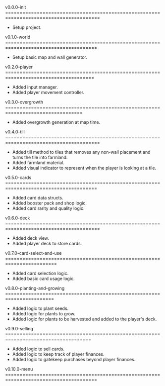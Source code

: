 v0.0.0-init =======================================================================================
- Setup project.

v0.1.0-world ======================================================================================
- Setup basic map and wall generator.

v0.2.0-player =====================================================================================
- Added input manager.
- Added player movement controller.

v0.3.0-overgrowth =================================================================================
- Added overgrowth generation at map time.

v0.4.0-till =======================================================================================
- Added till method to tiles that removes any non-wall placement and turns the tile into farmland.
- Added farmland material.
- Added visual indicator to represent when the player is looking at a tile.

v0.5.0-cards ======================================================================================
- Added card data structs.
- Added booster pack and shop logic.
- Added card rarity and quality logic.

v0.6.0-deck =======================================================================================
- Added deck view.
- Added player deck to store cards.

v0.7.0-card-select-and-use ========================================================================
- Added card selection logic.
- Added basic card usage logic.

v0.8.0-planting-and-growing =======================================================================
- Added logic to plant seeds.
- Added logic for plants to grow.
- Added logic for plants to be harvested and added to the player's deck.

v0.9.0-selling ====================================================================================
- Added logic to sell cards.
- Added logic to keep track of player finances.
- Added logic to gatekeep purchases beyond player finances.

v0.10.0-menu ======================================================================================
